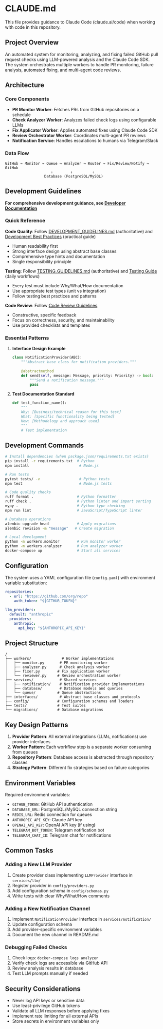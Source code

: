 # CLAUDE.md

This file provides guidance to Claude Code (claude.ai/code) when working with code in this repository.

## Project Overview

An automated system for monitoring, analyzing, and fixing failed GitHub pull request checks using LLM-powered analysis and the Claude Code SDK. The system orchestrates multiple workers to handle PR monitoring, failure analysis, automated fixing, and multi-agent code reviews.

## Architecture

### Core Components
- **PR Monitor Worker**: Fetches PRs from GitHub repositories on a schedule
- **Check Analyzer Worker**: Analyzes failed check logs using configurable LLMs
- **Fix Applicator Worker**: Applies automated fixes using Claude Code SDK
- **Review Orchestrator Worker**: Coordinates multi-agent PR reviews
- **Notification Service**: Handles escalations to humans via Telegram/Slack

### Data Flow
```
GitHub → Monitor → Queue → Analyzer → Router → Fix/Review/Notify → GitHub
                     ↓        ↓         ↓
                  Database (PostgreSQL/MySQL)
```

## Development Guidelines

**For comprehensive development guidance, see [Developer Documentation](docs/developer/README.md)**

### Quick Reference

**Code Quality**: Follow [DEVELOPMENT_GUIDELINES.md](DEVELOPMENT_GUIDELINES.md) (authoritative) and [Development Best Practices](docs/developer/best-practices.md) (practical guide)
- Human readability first
- Strong interface design using abstract base classes
- Comprehensive type hints and documentation
- Single responsibility principle

**Testing**: Follow [TESTING_GUIDELINES.md](TESTING_GUIDELINES.md) (authoritative) and [Testing Guide](docs/developer/testing-guide.md) (daily workflows)
- Every test must include Why/What/How documentation
- Use appropriate test types (unit vs integration)
- Follow testing best practices and patterns

**Code Review**: Follow [Code Review Guidelines](docs/developer/code-review.md)
- Constructive, specific feedback
- Focus on correctness, security, and maintainability
- Use provided checklists and templates

### Essential Patterns

1. **Interface Design Example**
   ```python
   class NotificationProvider(ABC):
       """Abstract base class for notification providers."""
       
       @abstractmethod
       def send(self, message: Message, priority: Priority) -> bool:
           """Send a notification message."""
           pass
   ```

2. **Test Documentation Standard**
   ```python
   def test_function_name():
       """
       Why: [Business/technical reason for this test]
       What: [Specific functionality being tested]  
       How: [Methodology and approach used]
       """
       # Test implementation
   ```

## Development Commands

```bash
# Install dependencies (when package.json/requirements.txt exists)
pip install -r requirements.txt  # Python
npm install                       # Node.js

# Run tests
pytest tests/ -v                  # Python tests
npm test                          # Node.js tests

# Code quality checks
ruff format .                    # Python formatter
ruff check .                     # Python linter and import sorting
mypy .                           # Python type checking
npm run lint                     # JavaScript/TypeScript linter

# Database operations
alembic upgrade head             # Apply migrations
alembic revision -m "message"   # Create migration

# Local development
python -m workers.monitor        # Run monitor worker
python -m workers.analyzer       # Run analyzer worker
docker-compose up                # Start all services
```

## Configuration

The system uses a YAML configuration file (`config.yaml`) with environment variable substitution:

```yaml
repositories:
  - url: "https://github.com/org/repo"
    auth_token: "${GITHUB_TOKEN}"
    
llm_providers:
  default: "anthropic"
  providers:
    anthropic:
      api_key: "${ANTHROPIC_API_KEY}"
```

## Project Structure

```
/
├── workers/              # Worker implementations
│   ├── monitor.py       # PR monitoring worker
│   ├── analyzer.py      # Check analysis worker
│   ├── fixer.py        # Fix application worker
│   └── reviewer.py     # Review orchestration worker
├── services/            # Shared services
│   ├── notification/    # Notification provider implementations
│   ├── database/        # Database models and queries
│   └── queue/          # Queue abstractions
├── interfaces/          # Abstract base classes and protocols
├── config/             # Configuration schemas and loaders
├── tests/              # Test suites
└── migrations/         # Database migrations
```

## Key Design Patterns

1. **Provider Pattern**: All external integrations (LLMs, notifications) use provider interfaces
2. **Worker Pattern**: Each workflow step is a separate worker consuming from queues
3. **Repository Pattern**: Database access is abstracted through repository classes
4. **Strategy Pattern**: Different fix strategies based on failure categories

## Environment Variables

Required environment variables:
- `GITHUB_TOKEN`: GitHub API authentication
- `DATABASE_URL`: PostgreSQL/MySQL connection string
- `REDIS_URL`: Redis connection for queues
- `ANTHROPIC_API_KEY`: Claude API key
- `OPENAI_API_KEY`: OpenAI API key (if using)
- `TELEGRAM_BOT_TOKEN`: Telegram notification bot
- `TELEGRAM_CHAT_ID`: Telegram chat for notifications

## Common Tasks

### Adding a New LLM Provider
1. Create provider class implementing `LLMProvider` interface in `services/llm/`
2. Register provider in `config/providers.py`
3. Add configuration schema in `config/schemas.py`
4. Write tests with clear Why/What/How comments

### Adding a New Notification Channel
1. Implement `NotificationProvider` interface in `services/notification/`
2. Update configuration schema
3. Add provider-specific environment variables
4. Document the new channel in README.md

### Debugging Failed Checks
1. Check logs: `docker-compose logs analyzer`
2. Verify check logs are accessible via GitHub API
3. Review analysis results in database
4. Test LLM prompts manually if needed

## Security Considerations

- Never log API keys or sensitive data
- Use least-privilege GitHub tokens
- Validate all LLM responses before applying fixes
- Implement rate limiting for all external APIs
- Store secrets in environment variables only